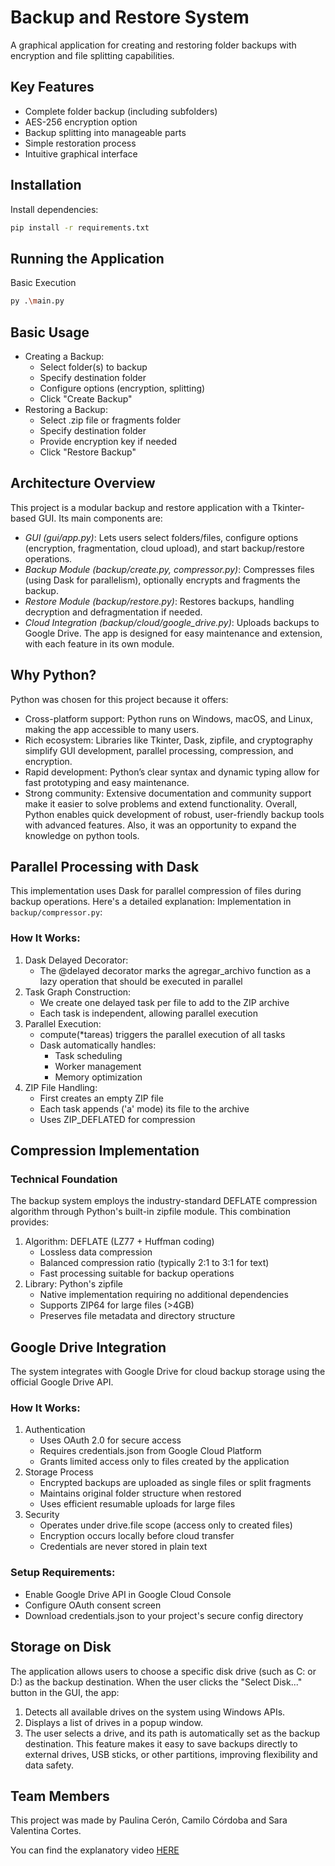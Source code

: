 # Backup and Restore System
A graphical application for creating and restoring folder backups with encryption and file splitting capabilities.
## Key Features
- Complete folder backup (including subfolders)
- AES-256 encryption option
- Backup splitting into manageable parts
- Simple restoration process
- Intuitive graphical interface

## Installation
Install dependencies:
 ```bash
pip install -r requirements.txt
```

## Running the Application
Basic Execution
 ```bash
py .\main.py
```

## Basic Usage
- Creating a Backup:
   - Select folder(s) to backup
   - Specify destination folder
   - Configure options (encryption, splitting)
   - Click "Create Backup"
- Restoring a Backup:
   - Select .zip file or fragments folder
   - Specify destination folder
   - Provide encryption key if needed
   - Click "Restore Backup"

## Architecture Overview
This project is a modular backup and restore application with a Tkinter-based GUI. Its main components are:

- *GUI (gui/app.py)*: Lets users select folders/files, configure options (encryption, fragmentation, cloud upload), and start backup/restore operations.
- *Backup Module (backup/create.py, compressor.py)*: Compresses files (using Dask for parallelism), optionally encrypts and fragments the backup.
- *Restore Module (backup/restore.py)*: Restores backups, handling decryption and defragmentation if needed.
- *Cloud Integration (backup/cloud/google_drive.py)*: Uploads backups to Google Drive.
The app is designed for easy maintenance and extension, with each feature in its own module.

## Why Python?
Python was chosen for this project because it offers:

- Cross-platform support: Python runs on Windows, macOS, and Linux, making the app accessible to many users.
- Rich ecosystem: Libraries like Tkinter, Dask, zipfile, and cryptography simplify GUI development, parallel processing, compression, and encryption.
- Rapid development: Python’s clear syntax and dynamic typing allow for fast prototyping and easy maintenance.
- Strong community: Extensive documentation and community support make it easier to solve problems and extend functionality.
Overall, Python enables quick development of robust, user-friendly backup tools with advanced features. Also, it was an opportunity to expand the knowledge on python tools.

## Parallel Processing with Dask

This implementation uses Dask for parallel compression of files during backup operations. Here's a detailed explanation:
Implementation in ```backup/compressor.py```:

### How It Works:
1. Dask Delayed Decorator:
   - The @delayed decorator marks the agregar_archivo function as a lazy operation that should be executed in parallel
2. Task Graph Construction:
   - We create one delayed task per file to add to the ZIP archive
   - Each task is independent, allowing parallel execution
3. Parallel Execution:
   - compute(*tareas) triggers the parallel execution of all tasks
   - Dask automatically handles:
      - Task scheduling
      - Worker management
      - Memory optimization
4. ZIP File Handling:
   - First creates an empty ZIP file
   - Each task appends ('a' mode) its file to the archive
   - Uses ZIP_DEFLATED for compression

## Compression Implementation

### Technical Foundation
The backup system employs the industry-standard DEFLATE compression algorithm through Python's built-in zipfile module. This combination provides:

1. Algorithm: DEFLATE (LZ77 + Huffman coding)
   - Lossless data compression
   - Balanced compression ratio (typically 2:1 to 3:1 for text)
   - Fast processing suitable for backup operations
2. Library: Python's zipfile
   - Native implementation requiring no additional dependencies
   - Supports ZIP64 for large files (>4GB)
   - Preserves file metadata and directory structure

## Google Drive Integration

The system integrates with Google Drive for cloud backup storage using the official Google Drive API.

### How It Works:
1. Authentication
   - Uses OAuth 2.0 for secure access
   - Requires credentials.json from Google Cloud Platform
   - Grants limited access only to files created by the application
2. Storage Process
   - Encrypted backups are uploaded as single files or split fragments
   - Maintains original folder structure when restored
   - Uses efficient resumable uploads for large files
3. Security
   - Operates under drive.file scope (access only to created files)
   - Encryption occurs locally before cloud transfer
   - Credentials are never stored in plain text
### Setup Requirements:
- Enable Google Drive API in Google Cloud Console
- Configure OAuth consent screen
- Download credentials.json to your project's secure config directory

## Storage on Disk

The application allows users to choose a specific disk drive (such as C: or D:\) as the backup destination. When the user clicks the "Select Disk..." button in the GUI, the app:
1. Detects all available drives on the system using Windows APIs.
2. Displays a list of drives in a popup window.
3. The user selects a drive, and its path is automatically set as the backup destination.
This feature makes it easy to save backups directly to external drives, USB sticks, or other partitions, improving flexibility and data safety.

## Team Members
This project was made by Paulina Cerón, Camilo Córdoba and Sara Valentina Cortes.

You can find the explanatory video [HERE](https://eafit-my.sharepoint.com/:v:/g/personal/pceronm_eafit_edu_co/EZBvRZwr0ApEuAl-XLwknbUBLbwQTF39aGMYifFNp0ZYKg?e=h3C3ZG&nav=eyJyZWZlcnJhbEluZm8iOnsicmVmZXJyYWxBcHAiOiJTdHJlYW1XZWJBcHAiLCJyZWZlcnJhbFZpZXciOiJTaGFyZURpYWxvZy1MaW5rIiwicmVmZXJyYWxBcHBQbGF0Zm9ybSI6IldlYiIsInJlZmVycmFsTW9kZSI6InZpZXcifX0%3D)

